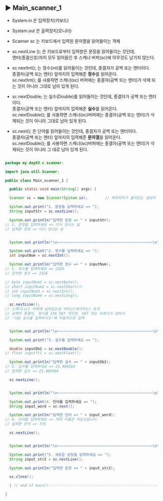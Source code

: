 ## ▶ Main_scanner_1

* System.in 은 입력장치(키보드)
  
* System.out 은 출력장치(모니터)
  
* Scanner sc 는 키보드에서 입력된 문자열을 읽어들이는 객체
  
* sc.nextLine (); 은 키보드로부터 입력받은 문장을 읽어들이는 것인데,   
  엔터(종결신호)까지 모두 읽어들인 후 스캐너 버퍼(sc)에 아무것도 남기지 않는다.

* sc.nextInt(); 는 정수(int)를 읽어들이는 것인데, 종결자가 공백 또는 엔터이다.   
  종결자(공백 또는 엔터) 앞까지의 입력해준 **정수**를 읽어온다.   
  sc.nextInt(); 를 사용하면 스캐너(sc) 버퍼에는 종결자(공백 또는 엔터)가 삭제 되는 것이 아니라
  그대로 남아 있게 된다.

* sc.nextDouble; 는 실수(Double)를 읽어들이는 것인데, 종결자가 공백 또는 엔터이다.   
  종결자(공백 또는 엔터) 앞까지의 입력해준 **실수**를 읽어온다.   
  sc.nextDouble(); 를 사용하면 스캐너(sc)버퍼에는 종결자(공백 또는 엔터)가 삭제되는 것이 아니라
  그대로 남아 있게 된다.

 * sc.next(); 은 단어를 읽어들이는 것인데, 종결자가 공백 또는 엔터이다.   
   종결자(공백 또는 엔터) 앞까지의 입력해준 **문자열**을 읽어온다.   
   sc.nextDouble(); 를 사용하면 스캐너(sc)버퍼에는 종결자(공백 또는 엔터)가 삭제되는 것이 아니라 그
   대로 남아 있게 된다.

```java

package my.day03.c.scanner;

import java.util.Scanner;

public class Main_scanner_1 {

  public static void main(String[] args) {

  Scanner sc = new Scanner(System.in);        // 파라미터가 들어있는 생성자

  System.out.print("1. 문장을 입력하세요 => ");
  String inputStr = sc.nextLine();

  System.out.println("입력한 문장 => " + inputStr);
// 1. 문장을 입력하세요 => 다시 만나는 날
// 입력한 문장 => 다시 만나는 날


  System.out.println("\n~~~~~~~~~~~~~~~~~~~~~~~~~~~~~~~~~~~~~~~~~~~~\n");

  System.out.print("2. 정수를 입력하세요 => ");
  int inputNum = sc.nextInt();

  System.out.println("입력한 정수 => " + inputNum);
// 2. 정수를 입력하세요 => 2326
// 입력한 정수 => 2326

// byte inputNum1 = sc.nextByte();
// short inputNum2 = sc.nextShort();
// int inputNum3 = sc.nextInt();
// long inputNum4 = sc.nextLong();

  sc.nextLine();
// 스캐너(sc) 버퍼에 남아있는걸 비우는(제거하는) 효과
// 공백이 종결자, 정수를 234 567 적으면, 567 라는 쓰레기가 남아서
// '다음 실수를 입력하시오'에 자동적으로 입력


  System.out.println("\n~~~~~~~~~~~~~~~~~~~~~~~~~~~~~~~~~~~~~~~~~~~~\n");

  System.out.print("3. 실수를 입력하세요 => ");

  double inputDb1 = sc.nextDouble();
// float inputft1 = sc.nextFloat();

  System.out.println("입력한 실수 => " + inputDb1);
// 3. 실수를 입력하세요 => 21.484564
// 입력한 실수 => 21.484564

  sc.nextLine();


  System.out.println("\n~~~~~~~~~~~~~~~~~~~~~~~~~~~~~~~~~~~~~~~~~~~~\n");

  System.out.print(4. 단어를 입력하세요 => ");
  String input_word = sc.next();

  System.out.println("입력한 단어 => " + input_word);
// 4. 단어를 입력하세요 => 저의 이름은 이순신입니다.
// 입력한 단어 => 저의

  sc.nextLine();


  System.out.println("\n~~~~~~~~~~~~~~~~~~~~~~~~~~~~~~~~~~~~~~~~~~~~\n");

  System.out.print("5. 새로운 문장을 입력하세요 => ");
  String input_str2 = sc.nextLine();

  System.out.println("입력한 문장 => " + input_str2);

  sc.close();

  } // end of main()-----------------------------------------------------------------------

}
